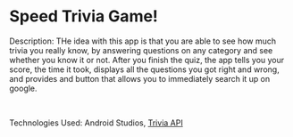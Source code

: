 <h1> Speed Trivia Game! </h1>
<p> Description: THe idea with this app is that you are able to see how much trivia you really know, by answering questions on any category and see whether you know it or not. After you finish the quiz, the app tells you your score, the time it took, displays all the questions you got right and wrong, and provides and button that allows you to immediately search it up on google. </p>

<br> 

<p> Technologies Used: Android Studios, <a href="https://opentdb.com/api_config.php"> Trivia API </a> </p> 
